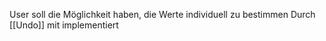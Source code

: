User soll die Möglichkeit haben, die Werte individuell zu bestimmen
Durch [[Undo]] mit implementiert